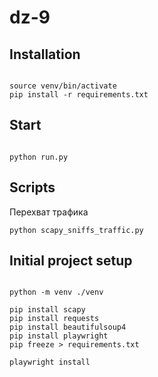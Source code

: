 # dz-9



## Installation

```

source venv/bin/activate
pip install -r requirements.txt

```


## Start

```

python run.py

```




## Scripts 


Перехват трафика
```
python scapy_sniffs_traffic.py
```



## Initial project setup 

```

python -m venv ./venv

pip install scapy
pip install requests
pip install beautifulsoup4
pip install playwright
pip freeze > requirements.txt

playwright install

```



